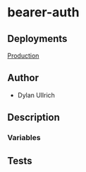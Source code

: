 # bearer-auth

## Deployments

[Production](https://gudt-basic-auth.herokuapp.com/)

## Author

- Dylan Ullrich

## Description

### Variables

## Tests
